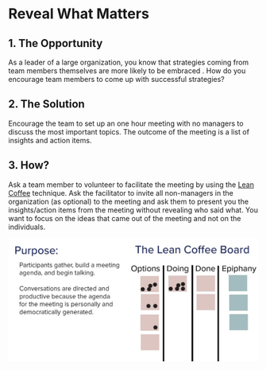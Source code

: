 # Reveal What Matters

## 1. The Opportunity
As a leader of a large organization, you know that strategies coming from team members themselves are more likely to be embraced .  How do you encourage team members to come up with successful strategies?

## 2. The Solution
Encourage the team to set up an one hour meeting with no managers to discuss the most important topics. The outcome of the meeting is a list of insights and action items.

## 3. How?
Ask a team member to volunteer to facilitate the meeting by using the [Lean Coffee](https://hohmannchris.wordpress.com/2017/06/28/what-is-lean-coffee/) technique. Ask the facilitator to invite all non-managers in the organization (as optional) to the meeting and ask them to present you the insights/action items from the meeting without revealing who said what. You want to focus on the ideas that came out of the meeting and not on the individuals.

![lean coffee](lean-coffee.jpg)

